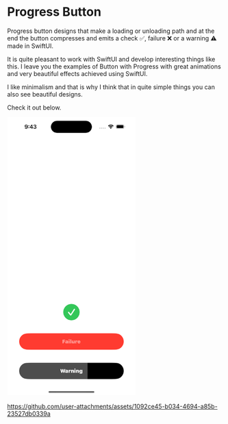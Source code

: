 # Progress Button 
Progress button designs that make a loading or unloading path and at the end the button compresses and emits a check ✅, failure ❌ or a warning ⚠️ made in SwiftUI.

It is quite pleasant to work with SwiftUI and develop interesting things like this. I leave you the examples of Button with Progress with great animations and very beautiful effects achieved using SwiftUI.

I like minimalism and that is why I think that in quite simple things you can also see beautiful designs.

Check it out below.

<img src="https://raw.githubusercontent.com/ElioFernandez/PogressButton/refs/heads/main/Simulator%20Screenshot%20-%20iPhone%2015%20Pro%20-%202024-12-11%20at%2021.43.05.png" width="300" height="650">

https://github.com/user-attachments/assets/1092ce45-b034-4694-a85b-23527db0339a
